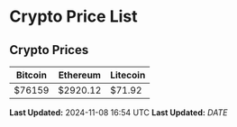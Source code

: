 # Crypto Price List

## Crypto Prices
| Bitcoin | Ethereum | Litecoin |
| ------- | -------- | -------- |
| $76159 | $2920.12 | $71.92 |
**Last Updated:** 2024-11-08 16:54 UTC
**Last Updated:** $DATE$
